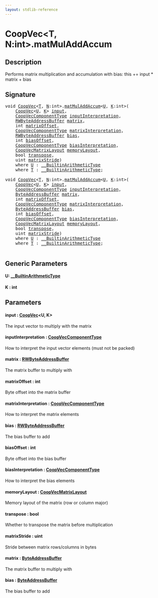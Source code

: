 ```yaml
---
layout: stdlib-reference
---
```


# CoopVec\<T, N:int\>\.matMulAddAccum

## Description

Performs matrix multiplication and accumulation with bias: this += input * matrix + bias



## Signature 

<pre>
<span class="code_keyword">void</span> <a href="../types/coopvec-04/index" class="code_type">CoopVec</a>&lt;<a href="../types/coopvec-04/index#typeparam-T" class="code_type">T</a>, <a href="../types/coopvec-04/index#decl-N" class="code_var">N</a>:<span class="code_keyword">int</span>&gt;.<a href="matmuladdaccum-369">matMulAddAccum</a>&lt;<a href="matmuladdaccum-369#typeparam-U" class="code_type">U</a>, <a href="matmuladdaccum-369#decl-K" class="code_var">K</a>:<span class="code_keyword">int</span>&gt;(
    <a href="../types/coopvec-04/index" class="code_type">CoopVec</a>&lt;<a href="matmuladdaccum-369#typeparam-U" class="code_type">U</a>, <a href="matmuladdaccum-369#decl-K" class="code_var">K</a>&gt; <a href="matmuladdaccum-369#decl-input" class="code_param">input</a>,
    <a href="../types/coopveccomponenttype-047g/index" class="code_type">CoopVecComponentType</a> <a href="matmuladdaccum-369#decl-inputInterpretation" class="code_param">inputInterpretation</a>,
    <a href="../types/rwbyteaddressbuffer-0126d/index" class="code_type">RWByteAddressBuffer</a> <a href="matmuladdaccum-369#decl-matrix" class="code_param">matrix</a>,
    <span class="code_keyword">int</span> <a href="matmuladdaccum-369#decl-matrixOffset" class="code_param">matrixOffset</a>,
    <a href="../types/coopveccomponenttype-047g/index" class="code_type">CoopVecComponentType</a> <a href="matmuladdaccum-369#decl-matrixInterpretation" class="code_param">matrixInterpretation</a>,
    <a href="../types/rwbyteaddressbuffer-0126d/index" class="code_type">RWByteAddressBuffer</a> <a href="matmuladdaccum-369#decl-bias" class="code_param">bias</a>,
    <span class="code_keyword">int</span> <a href="matmuladdaccum-369#decl-biasOffset" class="code_param">biasOffset</a>,
    <a href="../types/coopveccomponenttype-047g/index" class="code_type">CoopVecComponentType</a> <a href="matmuladdaccum-369#decl-biasInterpretation" class="code_param">biasInterpretation</a>,
    <a href="../types/coopvecmatrixlayout-047d/index" class="code_type">CoopVecMatrixLayout</a> <a href="matmuladdaccum-369#decl-memoryLayout" class="code_param">memoryLayout</a>,
    <span class="code_keyword">bool</span> <a href="matmuladdaccum-369#decl-transpose" class="code_param">transpose</a>,
    <span class="code_keyword">uint</span> <a href="matmuladdaccum-369#decl-matrixStride" class="code_param">matrixStride</a>)
    <span class='code_keyword'>where</span> <a href="matmuladdaccum-369#typeparam-U" class="code_type">U</a> : <a href="../interfaces/0_builtinarithmetictype-029j/index" class="code_type">__BuiltinArithmeticType</a>
    <span class='code_keyword'>where</span> <a href="../types/coopvec-04/index#typeparam-T" class="code_type">T</a> : <a href="../interfaces/0_builtinarithmetictype-029j/index" class="code_type">__BuiltinArithmeticType</a>;

<span class="code_keyword">void</span> <a href="../types/coopvec-04/index" class="code_type">CoopVec</a>&lt;<a href="../types/coopvec-04/index#typeparam-T" class="code_type">T</a>, <a href="../types/coopvec-04/index#decl-N" class="code_var">N</a>:<span class="code_keyword">int</span>&gt;.<a href="matmuladdaccum-369">matMulAddAccum</a>&lt;<a href="matmuladdaccum-369#typeparam-U" class="code_type">U</a>, <a href="matmuladdaccum-369#decl-K" class="code_var">K</a>:<span class="code_keyword">int</span>&gt;(
    <a href="../types/coopvec-04/index" class="code_type">CoopVec</a>&lt;<a href="matmuladdaccum-369#typeparam-U" class="code_type">U</a>, <a href="matmuladdaccum-369#decl-K" class="code_var">K</a>&gt; <a href="matmuladdaccum-369#decl-input" class="code_param">input</a>,
    <a href="../types/coopveccomponenttype-047g/index" class="code_type">CoopVecComponentType</a> <a href="matmuladdaccum-369#decl-inputInterpretation" class="code_param">inputInterpretation</a>,
    <a href="../types/byteaddressbuffer-04b/index" class="code_type">ByteAddressBuffer</a> <a href="matmuladdaccum-369#decl-matrix" class="code_param">matrix</a>,
    <span class="code_keyword">int</span> <a href="matmuladdaccum-369#decl-matrixOffset" class="code_param">matrixOffset</a>,
    <a href="../types/coopveccomponenttype-047g/index" class="code_type">CoopVecComponentType</a> <a href="matmuladdaccum-369#decl-matrixInterpretation" class="code_param">matrixInterpretation</a>,
    <a href="../types/byteaddressbuffer-04b/index" class="code_type">ByteAddressBuffer</a> <a href="matmuladdaccum-369#decl-bias" class="code_param">bias</a>,
    <span class="code_keyword">int</span> <a href="matmuladdaccum-369#decl-biasOffset" class="code_param">biasOffset</a>,
    <a href="../types/coopveccomponenttype-047g/index" class="code_type">CoopVecComponentType</a> <a href="matmuladdaccum-369#decl-biasInterpretation" class="code_param">biasInterpretation</a>,
    <a href="../types/coopvecmatrixlayout-047d/index" class="code_type">CoopVecMatrixLayout</a> <a href="matmuladdaccum-369#decl-memoryLayout" class="code_param">memoryLayout</a>,
    <span class="code_keyword">bool</span> <a href="matmuladdaccum-369#decl-transpose" class="code_param">transpose</a>,
    <span class="code_keyword">uint</span> <a href="matmuladdaccum-369#decl-matrixStride" class="code_param">matrixStride</a>)
    <span class='code_keyword'>where</span> <a href="matmuladdaccum-369#typeparam-U" class="code_type">U</a> : <a href="../interfaces/0_builtinarithmetictype-029j/index" class="code_type">__BuiltinArithmeticType</a>
    <span class='code_keyword'>where</span> <a href="../types/coopvec-04/index#typeparam-T" class="code_type">T</a> : <a href="../interfaces/0_builtinarithmetictype-029j/index" class="code_type">__BuiltinArithmeticType</a>;

</pre>

## Generic Parameters

####  <a id="typeparam-U"></a>U: [\_\_BuiltinArithmeticType](../interfaces/0_builtinarithmetictype-029j/index)
####  <a id="decl-K"></a>K  : int

## Parameters

####  <a id="decl-input"></a>input  : [CoopVec](../types/coopvec-04/index)\<U, K\>
The input vector to multiply with the matrix

####  <a id="decl-inputInterpretation"></a>inputInterpretation  : [CoopVecComponentType](../types/coopveccomponenttype-047g/index)
How to interpret the input vector elements (must not be packed)

####  <a id="decl-matrix"></a>matrix  : [RWByteAddressBuffer](../types/rwbyteaddressbuffer-0126d/index)
The matrix buffer to multiply with

####  <a id="decl-matrixOffset"></a>matrixOffset  : int
Byte offset into the matrix buffer

####  <a id="decl-matrixInterpretation"></a>matrixInterpretation  : [CoopVecComponentType](../types/coopveccomponenttype-047g/index)
How to interpret the matrix elements

####  <a id="decl-bias"></a>bias  : [RWByteAddressBuffer](../types/rwbyteaddressbuffer-0126d/index)
The bias buffer to add

####  <a id="decl-biasOffset"></a>biasOffset  : int
Byte offset into the bias buffer

####  <a id="decl-biasInterpretation"></a>biasInterpretation  : [CoopVecComponentType](../types/coopveccomponenttype-047g/index)
How to interpret the bias elements

####  <a id="decl-memoryLayout"></a>memoryLayout  : [CoopVecMatrixLayout](../types/coopvecmatrixlayout-047d/index)
Memory layout of the matrix (row or column major)

####  <a id="decl-transpose"></a>transpose  : bool
Whether to transpose the matrix before multiplication

####  <a id="decl-matrixStride"></a>matrixStride  : uint
Stride between matrix rows/columns in bytes

####  <a id="decl-matrix"></a>matrix  : [ByteAddressBuffer](../types/byteaddressbuffer-04b/index)
The matrix buffer to multiply with

####  <a id="decl-bias"></a>bias  : [ByteAddressBuffer](../types/byteaddressbuffer-04b/index)
The bias buffer to add


